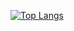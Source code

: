 [![Top Langs](https://github-readme-stats.vercel.app/api/top-langs/?username=lubosgarancovsky&theme=radical&layout=compact)](https://github.com/anuraghazra/github-readme-stats)

